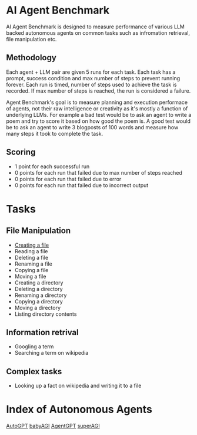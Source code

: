 # AI Agent Benchmark

AI Agent Benchmark is designed to measure performance of various LLM backed autonomous agents on common tasks such as infromation retrieval, file manipulation etc. 

## Methodology
Each agent + LLM pair are given 5 runs for each task. Each task has a prompt, success condition and max number of steps to prevent running forever. Each run is timed, number of steps used to achieve the task is recorded. If max number of steps is reached, the run is considered a failure.

Agent Benchmark's goal is to measure planning and execution performace of agents, not their raw intelligence or creativity as it's mostly a function of underlying LLMs. For example a bad test would be to ask an agent to write a poem and try to score it based on how good the poem is. A good test would be to ask an agent to write 3 blogposts of 100 words and measure how many steps it took to complete the task.

## Scoring 
- 1 point for each successful run
- 0 points for each run that failed due to max number of steps reached
- 0 points for each run that failed due to error
- 0 points for each run that failed due to incorrect output


# Tasks

## File Manipulation

- [Creating a file](/file_manipulation/create_a_file.md)
- Reading a file
- Deleting a file
- Renaming a file
- Copying a file
- Moving a file
- Creating a directory
- Deleting a directory
- Renaming a directory
- Copying a directory
- Moving a directory
- Listing directory contents


## Information retrival
- Googling a term
- Searching a term on wikipedia

## Complex tasks
- Looking up a fact on wikipedia and writing it to a file


# Index of Autonomous Agents

[AutoGPT](https://github.com/Significant-Gravitas/Auto-GPT)
[babyAGI](https://github.com/yoheinakajima/babyagi)
[AgentGPT](https://github.com/reworkd/AgentGPT)
[superAGI](https://github.com/TransformerOptimus/SuperAGI)